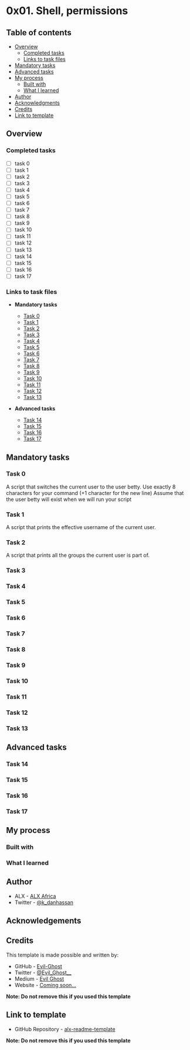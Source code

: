 # 0x01. Shell, permissions

## Table of contents

 
- [Overview](#overview)
  - [Completed tasks](#completed-tasks)
  - [Links to task files](#links-to-task-files)
- [Mandatory tasks](#mandatory-tasks)
- [Advanced tasks](#advanced-tasks)
- [My process](#my-process)
  - [Built with](#built-with)
  - [What I learned](#what-i-learned)
- [Author](#author)
- [Acknowledgments](#acknowledgements)
- [Credits](#credits)
- [Link to template](#link-to-template)

## Overview

### Completed tasks

- [ ] task 0
- [ ] task 1
- [ ] task 2
- [ ] task 3
- [ ] task 4
- [ ] task 5
- [ ] task 6
- [ ] task 7
- [ ] task 8
- [ ] task 9
- [ ] task 10
- [ ] task 11
- [ ] task 12
- [ ] task 13
- [ ] task 14
- [ ] task 15
- [ ] task 16
- [ ] task 17

### Links to task files

- **Mandatory tasks**
  - [Task 0][Task 0]
  - [Task 1][Task 1]
  - [Task 2][Task 2]
  - [Task 3][Task 3]
  - [Task 4][Task 4]
  - [Task 5][Task 5]
  - [Task 6][Task 6]
  - [Task 7][Task 7]
  - [Task 8][Task 8]
  - [Task 9][Task 9]
  - [Task 10][Task 10]
  - [Task 11][Task 11]
  - [Task 12][Task 12]
  - [Task 13][Task 13]

- **Advanced tasks**
  - [Task 14][Task 14]
  - [Task 15][Task 15]
  - [Task 16][Task 16]
  - [Task 17][Task 17]

[Task 0]: ./0-iam_betty
[Task 1]: ./1-who_am_i
[Task 2]: ./2-groups
[Task 3]: ./3-new_owner
[Task 4]: ./4-empty
[Task 5]: ./5-execute
[Task 6]: ./6-multiple_permissions
[Task 7]: ./7-everybody
[Task 8]: ./8-James_Bond
[Task 9]: ./9-John_Doe
[Task 10]: ./10-mirror_permissions
[Task 11]: ./11-directories_permissions
[Task 12]: ./12-directory_permissions
[Task 13]: ./13-change_group
[Task 14]: ./100-change_owner_and_group
[Task 15]: ./101-symbolic_link_permissions
[Task 16]: ./102-if_only
[Task 17]: ./103-Star_Wars

## Mandatory tasks

### Task 0
A script that switches the current user to the user betty.
Use exactly 8 characters for your command (+1 character for the new line)
Assume that the user betty will exist when we will run your script

### Task 1
A script that prints the effective username of the current user.

### Task 2
A script that prints all the groups the current user is part of.

### Task 3


### Task 4


### Task 5


### Task 6


### Task 7


### Task 8


### Task 9


### Task 10


### Task 11


### Task 12


### Task 13



## Advanced tasks

### Task 14


### Task 15


### Task 16


### Task 17



## My process

### Built with


### What I learned


## Author

- ALX - [ALX Africa](https://www.alxafrica.com)
- Twitter - [@k_danhassan](https://twitter.com/k_danhassan)

## Acknowledgements


## Credits

This template is made possible and written by:
- GitHub - [Evil-Ghost](https://github.com/Evil-Ghost)
- Twitter - [@Evil\_Ghost\_\_](https://www.twitter.com/evil_ghost__)
- Medium - [Evil Ghost](https://medium.com/@evilghost)
- Website - [Coming soon...](#)

**Note: Do not remove this if you used this template**

## Link to template

- GitHub Repository - [alx-readme-template](https://github.com/Evil-Ghost/alx-readme-template)

**Note: Do not remove this if you used this template**

